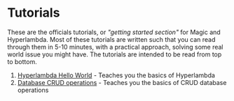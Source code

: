 # Tutorials

These are the officials tutorials, or _"getting started section"_ for Magic
and Hyperlambda. Most of these tutorials are written such that you can read
through them in 5-10 minutes, with a practical approach, solving some real
world issue you might have. The tutorials are intended to be read from top
to bottom.

1. [Hyperlambda Hello World](/tutorials/hyperlambda-hello-world) - Teaches you the basics of Hyperlambda
2. [Database CRUD operations](/tutorials/database) - Teaches you the basics of CRUD database operations

